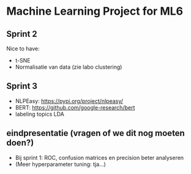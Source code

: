 # Machine Learning Project for ML6


## Sprint 2


Nice to have:
* t-SNE
* Normalisatie van data (zie labo clustering)

## Sprint 3

* NLPEasy: https://pypi.org/project/nlpeasy/
* BERT: https://github.com/google-research/bert
* labeling topics LDA


## eindpresentatie (vragen of we dit nog moeten doen?)

* Bij sprint 1: ROC, confusion matrices en precision beter analyseren
* (Meer hyperparameter tuning: tja...)
